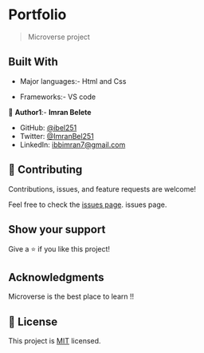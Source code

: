 # Portfolio

> Microverse project

## Built With

- Major languages:- Html and Css

- Frameworks:- VS code


👤 **Author1**:- **Imran Belete**

- GitHub: [@ibel251](https://github.com/githubhandle)
- Twitter: [@ImranBel251](https://twitter.com/twitterhandle)
- LinkedIn: [ibbimran7@gmail.com](https://linkedin.com/in/linkedinhandle)


## 🤝 Contributing

Contributions, issues, and feature requests are welcome!

Feel free to check the [issues page](../../issues/). issues page. 


## Show your support

Give a ⭐️ if you like this project!



## Acknowledgments

Microverse is the best place to learn !!



## 📝 License

This project is [MIT](./MIT.md) licensed.

